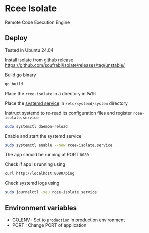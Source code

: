 # Rcee Isolate

Remote Code Execution Engine

## Deploy

Tested in Ubuntu 24.04

Install isolate from github release <https://github.com/soufrabi/isolate/releases/tag/unstable/>

Build go binary
```sh
go build
```

Place the `rcee-isolate` in a directory in `PATH`

Place the [systemd service](./systemd/rcee-isolate.service) in `/etc/systemd/system` directory

Instruct systemd to re-read its configuration files and register `rcee-isolate.service`
```sh
sudo systemctl daemon-reload
```

Enable and start the systemd service
```sh
sudo systemctl enable --now rcee-isolate.service
```

The app should be running at PORT `8080`

Check if app is running using
```sh
curl http://localhost:8080/ping
```

Check systemd logs using
```sh
sudo journalctl -xeu rcee-isolate.service
```

## Environment variables

- GO_ENV
: Set to `production` in production environment
- PORT
: Change PORT of application
